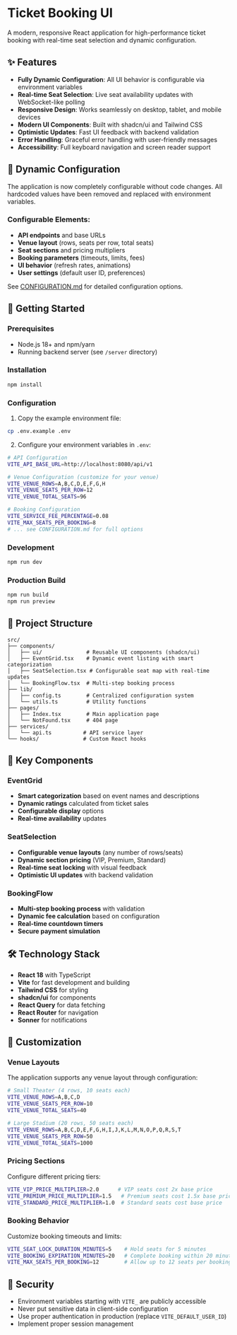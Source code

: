 # Ticket Booking UI

A modern, responsive React application for high-performance ticket booking with real-time seat selection and dynamic configuration.

## ✨ Features

- **Fully Dynamic Configuration**: All UI behavior is configurable via environment variables
- **Real-time Seat Selection**: Live seat availability updates with WebSocket-like polling
- **Responsive Design**: Works seamlessly on desktop, tablet, and mobile devices
- **Modern UI Components**: Built with shadcn/ui and Tailwind CSS
- **Optimistic Updates**: Fast UI feedback with backend validation
- **Error Handling**: Graceful error handling with user-friendly messages
- **Accessibility**: Full keyboard navigation and screen reader support

## 🔧 Dynamic Configuration

The application is now completely configurable without code changes. All hardcoded values have been removed and replaced with environment variables.

### Configurable Elements:
- **API endpoints** and base URLs
- **Venue layout** (rows, seats per row, total seats)
- **Seat sections** and pricing multipliers
- **Booking parameters** (timeouts, limits, fees)
- **UI behavior** (refresh rates, animations)
- **User settings** (default user ID, preferences)

See [CONFIGURATION.md](./CONFIGURATION.md) for detailed configuration options.

## 🚀 Getting Started

### Prerequisites
- Node.js 18+ and npm/yarn
- Running backend server (see `/server` directory)

### Installation
```bash
npm install
```

### Configuration
1. Copy the example environment file:
```bash
cp .env.example .env
```

2. Configure your environment variables in `.env`:
```bash
# API Configuration
VITE_API_BASE_URL=http://localhost:8080/api/v1

# Venue Configuration (customize for your venue)
VITE_VENUE_ROWS=A,B,C,D,E,F,G,H
VITE_VENUE_SEATS_PER_ROW=12
VITE_VENUE_TOTAL_SEATS=96

# Booking Configuration
VITE_SERVICE_FEE_PERCENTAGE=0.08
VITE_MAX_SEATS_PER_BOOKING=8
# ... see CONFIGURATION.md for full options
```

### Development
```bash
npm run dev
```

### Production Build
```bash
npm run build
npm run preview
```

## 📁 Project Structure

```
src/
├── components/
│   ├── ui/              # Reusable UI components (shadcn/ui)
│   ├── EventGrid.tsx    # Dynamic event listing with smart categorization
│   ├── SeatSelection.tsx # Configurable seat map with real-time updates
│   └── BookingFlow.tsx  # Multi-step booking process
├── lib/
│   ├── config.ts        # Centralized configuration system
│   └── utils.ts         # Utility functions
├── pages/
│   ├── Index.tsx        # Main application page
│   └── NotFound.tsx     # 404 page
├── services/
│   └── api.ts          # API service layer
└── hooks/              # Custom React hooks
```

## 🎯 Key Components

### EventGrid
- **Smart categorization** based on event names and descriptions
- **Dynamic ratings** calculated from ticket sales
- **Configurable display** options
- **Real-time availability** updates

### SeatSelection
- **Configurable venue layouts** (any number of rows/seats)
- **Dynamic section pricing** (VIP, Premium, Standard)
- **Real-time seat locking** with visual feedback
- **Optimistic UI updates** with backend validation

### BookingFlow
- **Multi-step booking process** with validation
- **Dynamic fee calculation** based on configuration
- **Real-time countdown timers**
- **Secure payment simulation**

## 🛠️ Technology Stack

- **React 18** with TypeScript
- **Vite** for fast development and building
- **Tailwind CSS** for styling
- **shadcn/ui** for components
- **React Query** for data fetching
- **React Router** for navigation
- **Sonner** for notifications

## 🎨 Customization

### Venue Layouts
The application supports any venue layout through configuration:

```bash
# Small Theater (4 rows, 10 seats each)
VITE_VENUE_ROWS=A,B,C,D
VITE_VENUE_SEATS_PER_ROW=10
VITE_VENUE_TOTAL_SEATS=40

# Large Stadium (20 rows, 50 seats each)
VITE_VENUE_ROWS=A,B,C,D,E,F,G,H,I,J,K,L,M,N,O,P,Q,R,S,T
VITE_VENUE_SEATS_PER_ROW=50
VITE_VENUE_TOTAL_SEATS=1000
```

### Pricing Sections
Configure different pricing tiers:

```bash
VITE_VIP_PRICE_MULTIPLIER=2.0      # VIP seats cost 2x base price
VITE_PREMIUM_PRICE_MULTIPLIER=1.5   # Premium seats cost 1.5x base price
VITE_STANDARD_PRICE_MULTIPLIER=1.0  # Standard seats cost base price
```

### Booking Behavior
Customize booking timeouts and limits:

```bash
VITE_SEAT_LOCK_DURATION_MINUTES=5    # Hold seats for 5 minutes
VITE_BOOKING_EXPIRATION_MINUTES=20   # Complete booking within 20 minutes
VITE_MAX_SEATS_PER_BOOKING=12        # Allow up to 12 seats per booking
```

## 🔐 Security

- Environment variables starting with `VITE_` are publicly accessible
- Never put sensitive data in client-side configuration
- Use proper authentication in production (replace `VITE_DEFAULT_USER_ID`)
- Implement proper session management